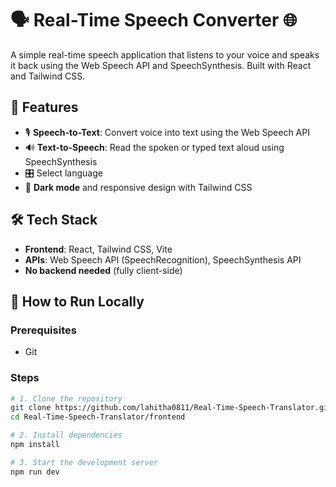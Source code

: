 # 🗣️ Real-Time Speech Converter 🌐

A simple real-time speech application that listens to your voice and speaks it back using the Web Speech API and SpeechSynthesis. Built with React and Tailwind CSS.

## 🚀 Features

- 🎙️ **Speech-to-Text**: Convert voice into text using the Web Speech API
- 🔊 **Text-to-Speech**: Read the spoken or typed text aloud using SpeechSynthesis
- 🎛️ Select language
- 🌙 **Dark mode** and responsive design with Tailwind CSS



## 🛠️ Tech Stack

- **Frontend**: React, Tailwind CSS, Vite
- **APIs**: Web Speech API (SpeechRecognition), SpeechSynthesis API
- **No backend needed** (fully client-side)

## 🧪 How to Run Locally

### Prerequisites


- Git

### Steps

```bash
# 1. Clone the repository
git clone https://github.com/lahitha0811/Real-Time-Speech-Translator.git
cd Real-Time-Speech-Translator/frontend

# 2. Install dependencies
npm install

# 3. Start the development server
npm run dev
